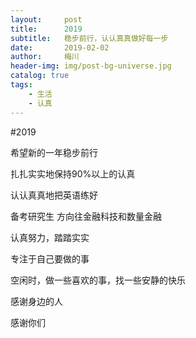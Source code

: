 ```yaml
---
layout:     post
title:      2019
subtitle:   稳步前行，认认真真做好每一步
date:       2019-02-02
author:     梅川
header-img: img/post-bg-universe.jpg
catalog: true
tags:
    - 生活
    - 认真
---
```


#2019

希望新的一年稳步前行

扎扎实实地保持90%以上的认真

认认真真地把英语练好

备考研究生 方向往金融科技和数量金融

认真努力，踏踏实实

专注于自己要做的事

空闲时，做一些喜欢的事，找一些安静的快乐

感谢身边的人

感谢你们